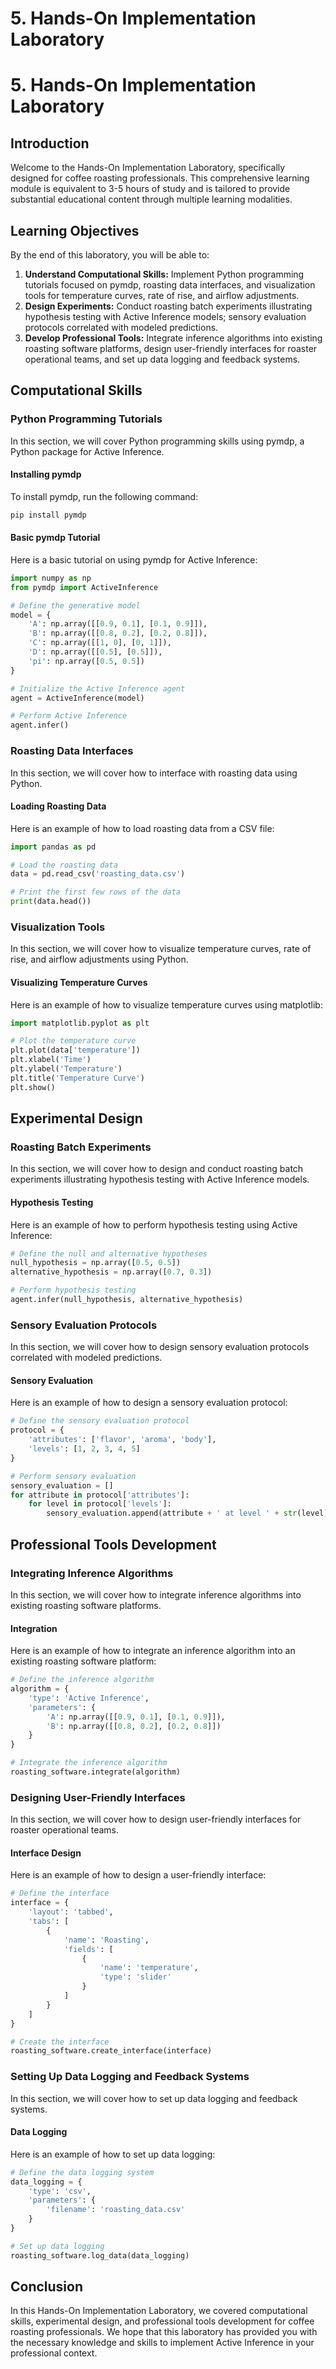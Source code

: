 # 5. Hands-On Implementation Laboratory

# 5. Hands-On Implementation Laboratory
## Introduction

Welcome to the Hands-On Implementation Laboratory, specifically designed for coffee roasting professionals. This comprehensive learning module is equivalent to 3-5 hours of study and is tailored to provide substantial educational content through multiple learning modalities.

## Learning Objectives

By the end of this laboratory, you will be able to:

1. **Understand Computational Skills:** Implement Python programming tutorials focused on pymdp, roasting data interfaces, and visualization tools for temperature curves, rate of rise, and airflow adjustments.
2. **Design Experiments:** Conduct roasting batch experiments illustrating hypothesis testing with Active Inference models; sensory evaluation protocols correlated with modeled predictions.
3. **Develop Professional Tools:** Integrate inference algorithms into existing roasting software platforms, design user-friendly interfaces for roaster operational teams, and set up data logging and feedback systems.

## Computational Skills

### Python Programming Tutorials

In this section, we will cover Python programming skills using pymdp, a Python package for Active Inference.

#### Installing pymdp

To install pymdp, run the following command:

```bash
pip install pymdp
```

#### Basic pymdp Tutorial

Here is a basic tutorial on using pymdp for Active Inference:

```python
import numpy as np
from pymdp import ActiveInference

# Define the generative model
model = {
    'A': np.array([[0.9, 0.1], [0.1, 0.9]]),
    'B': np.array([[0.8, 0.2], [0.2, 0.8]]),
    'C': np.array([[1, 0], [0, 1]]),
    'D': np.array([[0.5], [0.5]]),
    'pi': np.array([0.5, 0.5])
}

# Initialize the Active Inference agent
agent = ActiveInference(model)

# Perform Active Inference
agent.infer()
```

### Roasting Data Interfaces

In this section, we will cover how to interface with roasting data using Python.

#### Loading Roasting Data

Here is an example of how to load roasting data from a CSV file:

```python
import pandas as pd

# Load the roasting data
data = pd.read_csv('roasting_data.csv')

# Print the first few rows of the data
print(data.head())
```

### Visualization Tools

In this section, we will cover how to visualize temperature curves, rate of rise, and airflow adjustments using Python.

#### Visualizing Temperature Curves

Here is an example of how to visualize temperature curves using matplotlib:

```python
import matplotlib.pyplot as plt

# Plot the temperature curve
plt.plot(data['temperature'])
plt.xlabel('Time')
plt.ylabel('Temperature')
plt.title('Temperature Curve')
plt.show()
```

## Experimental Design

### Roasting Batch Experiments

In this section, we will cover how to design and conduct roasting batch experiments illustrating hypothesis testing with Active Inference models.

#### Hypothesis Testing

Here is an example of how to perform hypothesis testing using Active Inference:

```python
# Define the null and alternative hypotheses
null_hypothesis = np.array([0.5, 0.5])
alternative_hypothesis = np.array([0.7, 0.3])

# Perform hypothesis testing
agent.infer(null_hypothesis, alternative_hypothesis)
```

### Sensory Evaluation Protocols

In this section, we will cover how to design sensory evaluation protocols correlated with modeled predictions.

#### Sensory Evaluation

Here is an example of how to design a sensory evaluation protocol:

```python
# Define the sensory evaluation protocol
protocol = {
    'attributes': ['flavor', 'aroma', 'body'],
    'levels': [1, 2, 3, 4, 5]
}

# Perform sensory evaluation
sensory_evaluation = []
for attribute in protocol['attributes']:
    for level in protocol['levels']:
        sensory_evaluation.append(attribute + ' at level ' + str(level))
```

## Professional Tools Development

### Integrating Inference Algorithms

In this section, we will cover how to integrate inference algorithms into existing roasting software platforms.

#### Integration

Here is an example of how to integrate an inference algorithm into an existing roasting software platform:

```python
# Define the inference algorithm
algorithm = {
    'type': 'Active Inference',
    'parameters': {
        'A': np.array([[0.9, 0.1], [0.1, 0.9]]),
        'B': np.array([[0.8, 0.2], [0.2, 0.8]])
    }
}

# Integrate the inference algorithm
roasting_software.integrate(algorithm)
```

### Designing User-Friendly Interfaces

In this section, we will cover how to design user-friendly interfaces for roaster operational teams.

#### Interface Design

Here is an example of how to design a user-friendly interface:

```python
# Define the interface
interface = {
    'layout': 'tabbed',
    'tabs': [
        {
            'name': 'Roasting',
            'fields': [
                {
                    'name': 'temperature',
                    'type': 'slider'
                }
            ]
        }
    ]
}

# Create the interface
roasting_software.create_interface(interface)
```

### Setting Up Data Logging and Feedback Systems

In this section, we will cover how to set up data logging and feedback systems.

#### Data Logging

Here is an example of how to set up data logging:

```python
# Define the data logging system
data_logging = {
    'type': 'csv',
    'parameters': {
        'filename': 'roasting_data.csv'
    }
}

# Set up data logging
roasting_software.log_data(data_logging)
```

## Conclusion

In this Hands-On Implementation Laboratory, we covered computational skills, experimental design, and professional tools development for coffee roasting professionals. We hope that this laboratory has provided you with the necessary knowledge and skills to implement Active Inference in your professional context.